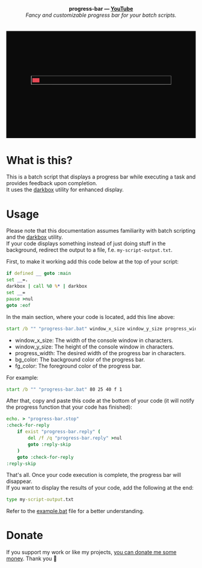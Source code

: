 <p align="center">
	<b>progress-bar — <a href="https://www.youtube.com/watch?v=F7b_Ozas-WI">YouTube</a></b>
	<br>
 	<i>Fancy and customizable progress bar for your batch scripts.</i>
	<br><br><br>
	<img alt="preview" src="https://raw.githubusercontent.com/hXR16F/progress-bar/main/preview.gif">
</p>

# What is this?
This is a batch script that displays a progress bar while executing a task and provides feedback upon completion.\
It uses the [darkbox](https://gitlab.com/TSnake41/darkbox) utility for enhanced display.

# Usage
Please note that this documentation assumes familiarity with batch scripting and the [darkbox](https://gitlab.com/TSnake41/darkbox) utility.\
If your code displays something instead of just doing stuff in the background, redirect the output to a file, f.e. `my-script-output.txt`.

First, to make it working add this code below at the top of your script:
```bat
if defined __ goto :main
set __=.
darkbox | call %0 %* | darkbox
set __=
pause >nul
goto :eof
```

In the main section, where your code is located, add this line above:
```bat
start /b "" "progress-bar.bat" window_x_size window_y_size progress_width bg_color fg_color
```
* window_x_size: The width of the console window in characters.
* window_y_size: The height of the console window in characters.
* progress_width: The desired width of the progress bar in characters.
* bg_color: The background color of the progress bar.
* fg_color: The foreground color of the progress bar.

For example:
```bat
start /b "" "progress-bar.bat" 80 25 40 f 1
```

After that, copy and paste this code at the bottom of your code (it will notify the progress function that your code has finished):
```bat
echo. > "progress-bar.stop"
:check-for-reply
    if exist "progress-bar.reply" (
        del /f /q "progress-bar.reply" >nul
        goto :reply-skip
    )
    goto :check-for-reply
:reply-skip
```

That's all.
Once your code execution is complete, the progress bar will disappear.\
If you want to display the results of your code, add the following at the end:
```bat
type my-script-output.txt
```

Refer to the  [example.bat](https://github.com/hXR16F/progress-bar/blob/main/example.bat) file for a better understanding.

# Donate
If you support my work or like my projects, [you can donate me some money](https://github.com/hXR16F/donate/blob/master/README.md). Thank you 💙
